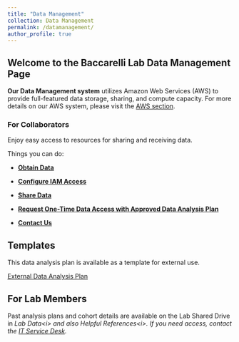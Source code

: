 ```yaml
---
title: "Data Management"
collection: Data Management
permalink: /datamanagement/
author_profile: true
---
```


## Welcome to the Baccarelli Lab Data Management Page ##

**Our Data Management system** utilizes Amazon Web Services (AWS) to provide full-featured data storage, sharing, and compute capacity. For more details on our AWS system, please visit the [AWS section](https://baccarellilab.github.io/aws/).

### For Collaborators

Enjoy easy access to resources for sharing and receiving data.

Things you can do:

- **[Obtain Data](https://baccarellilab.signin.aws.amazon.com/console)**


- **[Configure IAM Access](https://s3.amazonaws.com/baccarellilabgithubio/AWS+Access+for+Collaborators+IAM+Guide.pdf)**


- **[Share Data](https://baccarellilab.signin.aws.amazon.com/console)**


- **[Request One-Time Data Access with Approved Data Analysis Plan](https://baccarellilab.wufoo.com/forms/z1y9qxm607emvih/)**


- **[Contact Us](mailto:jmk2273@cumc.columbia.edu)** 



## Templates 

This data analysis plan is available as a template for external use.

[External Data Analysis Plan](https://s3.amazonaws.com/baccarellilabgithubio/TEMPLATE+Analysis+Plans_External.pdf)

## For Lab Members

Past analysis plans and cohort details are available on the Lab Shared Drive in <i>Lab Data<i\> and also <i>Helpful References<i\>. If you need access, contact the [IT Service Desk](mailto:cumcprod@service-now.com).
